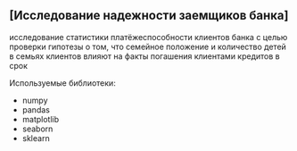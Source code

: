 ## [Исследование надежности заемщиков банка]

исследование статистики платёжеспособности клиентов банка с целью проверки гипотезы о том, что семейное положение и количество детей в семьях клиентов влияют на факты погашения клиентами кредитов в срок

Используемые библиотеки:

-   numpy
-   pandas
-   matplotlib
-   seaborn
-   sklearn
